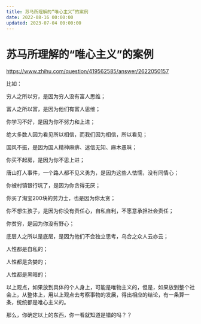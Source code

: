 ```yaml
---
title: 苏马所理解的“唯心主义”的案例
date: 2022-08-16 00:00:00
updated: 2023-07-04 00:00:00
---
```


# 苏马所理解的“唯心主义”的案例

https://www.zhihu.com/question/419562585/answer/2622050157

比如：

穷人之所以穷，是因为穷人没有富人思维；

富人之所以富，是因为他们有富人思维；

你学习不好，是因为你不努力和上进；

绝大多数人因为看见所以相信，而我们因为相信，所以看见；

国风不振，是因为国人精神麻痹、迷信无知、麻木愚昧；

你买不起房，是因为你不思上进；

唐山打人事件，一个路人都不见义勇为，是因为这些人怯懦，没有同情心；

你被村镇银行坑了，是因为你贪得无厌；

你买了淘宝200块的劳力士，也是因为你太贪；

你不想生孩子，是因为你没有责任心，自私自利，不愿意承担社会责任；

你贫穷，是因为你没有野心；

底层人之所以是底层，是因为他们不会独立思考，乌合之众人云亦云；

人性都是自私的；

人性都是贪婪的；

人性都是黑暗的；

以上观点，如果放到具体的个人身上，可能是唯物主义的，但是，如果放到整个社会上，从整体上，用以上观点去考察事物的发展，得出相应的结论，有一条算一条，统统都是唯心主义的。

那么，你确定以上的东西，你一看就知道是错的吗？？

